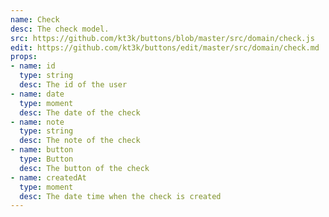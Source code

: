 ```yaml
---
name: Check
desc: The check model.
src: https://github.com/kt3k/buttons/blob/master/src/domain/check.js
edit: https://github.com/kt3k/buttons/edit/master/src/domain/check.md
props:
- name: id
  type: string
  desc: The id of the user
- name: date
  type: moment
  desc: The date of the check
- name: note
  type: string
  desc: The note of the check
- name: button
  type: Button
  desc: The button of the check
- name: createdAt
  type: moment
  desc: The date time when the check is created
---
```

